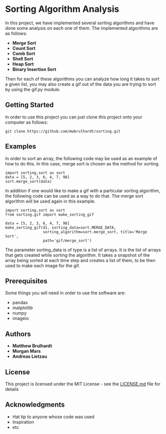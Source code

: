 # Sorting Algorithm Analysis

In this project, we have implemented several sorting algorithms and have done some analysis on each one of them. The implemented algorithms are as follows:
* **Merge Sort**
* **Count Sort**
* **Comb Sort**
* **Shell Sort**
* **Heap Sort**
* **Binary Insertion Sort**

Then for each of these algorithms you can analyze how long it takes to sort a given list, you may also create a gif out of the data you are trying to sort by using the gif.py module.

## Getting Started

In order to use this project you can just clone this project onto your computer as follows:
```
git clone https://github.com/mwbrulhardt/sorting.git
```

## Examples 
In order to sort an array, the following code may be used as an example of how to do this. In this case, merge sort is chosen as the method for sorting.
```
import sorting.sort as sort
data = [5, 2, 3, 6, 4, 7, 98]
sort.merge_sort(data)
```
In addition if one would like to make a gif with a particular sorting algorithm, the following code can be used as a way to do that. The merge sort algorithm will be used again in this example.

```
import sorting.sort as sort
from sorting.gif import make_sorting_gif

data = [5, 2, 3, 6, 4, 7, 98]
make_sorting_gif(d1, sorting_data=sort.MERGE_DATA,
                 sorting_algorithm=sort.merge_sort, title='Merge Sort',
                 path='gif/merge_sort')
```
The parameter sorting_data is of type is a list of arrays. It is the list of arrays that gets created while sorting the algorithm. It takes a snapshot of the array being sorted at each time step and creates a list of them, to be then used to make each image for the gif.

## Prerequisites

Some things you will need in order to use the software are:
* pandas
* matplotlib
* numpy
* imageio

## Authors

* **Matthew Brulhardt**
* **Morgan Mars**
* **Andreas Lietzau**

## License

This project is licensed under the MIT License - see the [LICENSE.md](LICENSE.md) file for details

## Acknowledgments

* Hat tip to anyone whose code was used
* Inspiration
* etc
